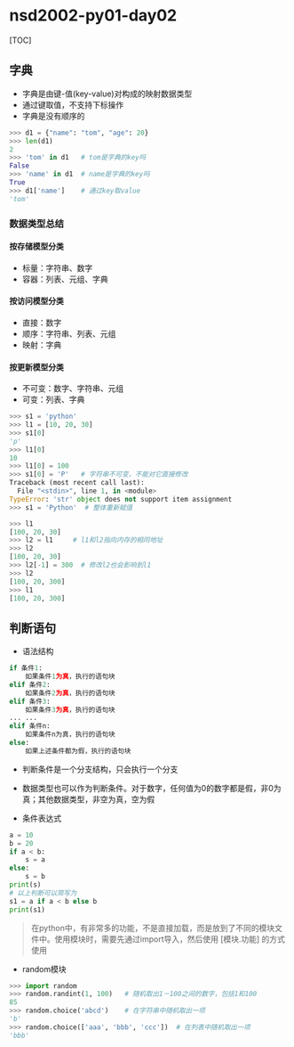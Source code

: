 # nsd2002-py01-day02

[TOC]

## 字典

- 字典是由键-值(key-value)对构成的映射数据类型
- 通过键取值，不支持下标操作
- 字典是没有顺序的

```python
>>> d1 = {"name": "tom", "age": 20}
>>> len(d1)
2
>>> 'tom' in d1   # tom是字典的key吗
False
>>> 'name' in d1  # name是字典的key吗
True
>>> d1['name']    # 通过key取value
'tom'
```

### 数据类型总结

#### 按存储模型分类

- 标量：字符串、数字
- 容器：列表、元组、字典

#### 按访问模型分类

- 直接：数字
- 顺序：字符串、列表、元组
- 映射：字典

#### 按更新模型分类

- 不可变：数字、字符串、元组
- 可变：列表、字典

```python
>>> s1 = 'python'
>>> l1 = [10, 20, 30]
>>> s1[0]
'p'
>>> l1[0]
10
>>> l1[0] = 100
>>> s1[0] = 'P'   # 字符串不可变，不能对它直接修改
Traceback (most recent call last):
  File "<stdin>", line 1, in <module>
TypeError: 'str' object does not support item assignment
>>> s1 = 'Python'  # 整体重新赋值

>>> l1
[100, 20, 30]
>>> l2 = l1     # l1和l2指向内存的相同地址
>>> l2
[100, 20, 30]
>>> l2[-1] = 300  # 修改l2也会影响到l1
>>> l2
[100, 20, 300]
>>> l1
[100, 20, 300]
```

## 判断语句

- 语法结构

```python
if 条件1:
    如果条件1为真，执行的语句块
elif 条件2:
    如果条件2为真，执行的语句块
elif 条件3:
    如果条件3为真，执行的语句块
... ...
elif 条件n:
    如果条件n为真，执行的语句块
else:
    如果上述条件都为假，执行的语句块
```

- 判断条件是一个分支结构，只会执行一个分支
- 数据类型也可以作为判断条件。对于数字，任何值为0的数字都是假，非0为真；其他数据类型，非空为真，空为假

- 条件表达式

```python
a = 10
b = 20
if a < b:
    s = a
else:
    s = b
print(s)
# 以上判断可以简写为
s1 = a if a < b else b
print(s1)
```

> 在python中，有非常多的功能，不是直接加载，而是放到了不同的模块文件中。使用模块时，需要先通过import导入，然后使用 [模块.功能] 的方式使用

- random模块

```python
>>> import random
>>> random.randint(1, 100)   # 随机取出1－100之间的数字，包括1和100
85
>>> random.choice('abcd')    # 在字符串中随机取出一项
'b'
>>> random.choice(['aaa', 'bbb', 'ccc'])  # 在列表中随机取出一项
'bbb'
```

